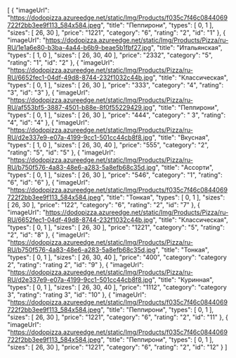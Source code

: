 [
 {
  "imageUrl": "https://dodopizza.azureedge.net/static/Img/Products/f035c7f46c0844069722f2bb3ee9f113_584x584.jpeg",
  "title": "Пеппирони",
  "types": [
   0,
   1
  ],
  "sizes": [
   26,
   30
  ],
  "price": "1221",
  "category": "6",
  "rating": "2",
  "id": "1"
 },
 {
  "imageUrl": "https://dodopizza.azureedge.net/static/Img/Products/Pizza/ru-RU/1e1a6e80-b3ba-4a44-b6b9-beae5b1fbf27.jpg",
  "title": "Итальянская",
  "types": [
   1,
   0
  ],
  "sizes": [
   26,
   30,
   40
  ],
  "price": "2332",
  "category": "5",
  "rating": "1",
  "id": "2"
 },
 {
  "imageUrl": "https://dodopizza.azureedge.net/static/Img/Products/Pizza/ru-RU/6652fec1-04df-49d8-8744-232f1032c44b.jpg",
  "title": "Классическая",
  "types": [
   0,
   1
  ],
  "sizes": [
   26,
   30
  ],
  "price": "333",
  "category": "4",
  "rating": "3",
  "id": "3"
 },
 {
  "imageUrl": "https://dodopizza.azureedge.net/static/Img/Products/Pizza/ru-RU/af553bf5-3887-4501-b88e-8f0f55229429.jpg",
  "title": "Пеппирони",
  "types": [
   0,
   1
  ],
  "sizes": [
   26,
   30
  ],
  "price": "444",
  "category": " 3",
  "rating": "4",
  "id": "4"
 },
 {
  "imageUrl": "https://dodopizza.azureedge.net/static/Img/Products/Pizza/ru-RU/d2e337e9-e07a-4199-9cc1-501cc44cb8f8.jpg",
  "title": "Вкусная",
  "types": [
   1,
   0
  ],
  "sizes": [
   26,
   30,
   40
  ],
  "price": "555",
  "category": "2",
  "rating": "5",
  "id": "5"
 },
 {
  "imageUrl": "https://dodopizza.azureedge.net/static/Img/Products/Pizza/ru-RU/b750f576-4a83-48e6-a283-5a8efb68c35d.jpg",
  "title": "Ассорти",
  "types": [
   0,
   1
  ],
  "sizes": [
   26,
   30
  ],
  "price": "546",
  "category": "1",
  "rating": "6",
  "id": "6"
 },
 {
  "imageUrl": "https://dodopizza.azureedge.net/static/Img/Products/f035c7f46c0844069722f2bb3ee9f113_584x584.jpeg",
  "title": "Тонкая",
  "types": [
   0,
   1
  ],
  "sizes": [
   26,
   30
  ],
  "price": "122",
  "category": "6",
  "rating": "2",
  "id": "7"
 },
 {
  "imageUrl": "https://dodopizza.azureedge.net/static/Img/Products/Pizza/ru-RU/6652fec1-04df-49d8-8744-232f1032c44b.jpg",
  "title": "Классическая",
  "types": [
   0,
   1
  ],
  "sizes": [
   26,
   30
  ],
  "price": "1221",
  "category": "5",
  "rating": "2",
  "id": "8"
 },
 {
  "imageUrl": "https://dodopizza.azureedge.net/static/Img/Products/Pizza/ru-RU/b750f576-4a83-48e6-a283-5a8efb68c35d.jpg",
  "title": "Тонкая",
  "types": [
    0,
    1
  ],
  "sizes": [
    26,
    30,
    40
  ],
  "price": "400",
  "category": "category 2",
  "rating": "rating 2",
  "id": "9"
 },
 {
  "imageUrl": "https://dodopizza.azureedge.net/static/Img/Products/Pizza/ru-RU/d2e337e9-e07a-4199-9cc1-501cc44cb8f8.jpg",
  "title": "Куринная",
  "types": [
   0,
   1
  ],
  "sizes": [
   26,
   30,
   40
  ],
  "price": "1112",
  "category": "category 3",
  "rating": "rating 3",
  "id": "10"
 },
 {
  "imageUrl": "https://dodopizza.azureedge.net/static/Img/Products/f035c7f46c0844069722f2bb3ee9f113_584x584.jpeg",
  "title": "Пеппирони",
  "types": [
   0,
   1
  ],
  "sizes": [
   26,
   30
  ],
  "price": "1221",
  "category": "6",
  "rating": "2",
  "id": "11"
 },
 {
  "imageUrl": "https://dodopizza.azureedge.net/static/Img/Products/f035c7f46c0844069722f2bb3ee9f113_584x584.jpeg",
  "title": "Пеппирони",
  "types": [
   0,
   1
  ],
  "sizes": [
   26,
   30
  ],
  "price": "1221",
  "category": "6",
  "rating": "2",
  "id": "12"
 }
]